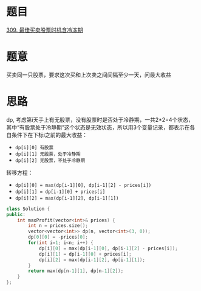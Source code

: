 # 题目
[309. 最佳买卖股票时机含冷冻期](https://leetcode.cn/problems/best-time-to-buy-and-sell-stock-with-cooldown/)

# 题意
买卖同一只股票，要求这次买和上次卖之间间隔至少一天，问最大收益

# 思路
dp, 考虑第i天手上有无股票，没有股票时是否处于冷静期，一共2*2=4个状态，其中“有股票处于冷静期”这个状态是无效状态，所以用3个变量记录，都表示在各自条件下在下标i之前的最大收益：
- `dp[i][0] 有股票`
- `dp[i][1] 无股票，处于冷静期`
- `dp[i][2] 无股票，不处于冷静期`

转移方程：
- `dp[i][0] = max(dp[i-1][0], dp[i-1][2] - prices[i])`
- `dp[i][1] = dp[i-1][0] + prices[i]`
- `dp[i][2] = max(dp[i-1][2], dp[i-1][1])`

```cpp
class Solution {
public:
    int maxProfit(vector<int>& prices) {
        int n = prices.size();
        vector<vector<int>> dp(n, vector<int>(3, 0));
        dp[0][0] = -prices[0];
        for(int i=1; i<n; i++) { 
            dp[i][0] = max(dp[i-1][0], dp[i-1][2] - prices[i]);
            dp[i][1] = dp[i-1][0] + prices[i];
            dp[i][2] = max(dp[i-1][2], dp[i-1][1]);
        }
        return max(dp[n-1][1], dp[n-1][2]);
    }
};
```
